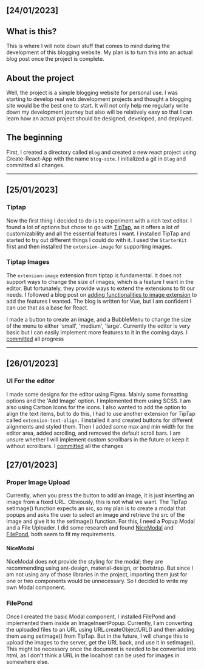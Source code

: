 ## [24/01/2023]

## What is this?

This is where I will note down stuff that comes to mind during the development of this blogging website. My plan is to turn this into an actual blog post once the project is complete.

## About the project

Well, the project is a simple blogging website for personal use. I was starting to develop real web development projects and thought a blogging site would be the best one to start. It will not only help me regularly write down my development journey but also will be relatively easy so that I can learn how an actual project should be designed, developed, and deployed.

## The beginning

First, I created a directory called `Blog` and created a new react project using Create-React-App with the name `blog-site`.
I initialized a git in `Blog` and committed all changes.

<hr/>

## [25/01/2023]

### Tiptap

Now the first thing I decided to do is to experiment with a rich text editor. I found a lot of options but chose to go with [TipTap](https://tiptap.dev/), as it offers a lot of customizability and all the essential features I want. I installed TipTap and started to try out different things I could do with it. I used the `StarterKit` first and then installed the `extension-image` for supporting images.

### Tiptap Images

The `extension-image` extension from tiptap is fundamental. It does not support ways to change the size of images, which is a feature I want in the editor. But fortunately, they provide ways to extend the extensions to fit our needs. I followed a blog post on [adding functionalities to image extension](https://aboutweb.dev/blog/tiptap2-vue3-extending-image-functionality/) to add the features I wanted. The blog is written for Vue, but I am confident I can use that as a base for React.

I made a button to create an image, and a BubbleMenu to change the size of the menu to either 'small', 'medium', 'large'. Currently the editor is very basic but I can easily implement more features to it in the coming days. I [committed](https://github.com/Ajoy10/blog/commit/95d354fb0536fc804547986713bc664101f67f87) all progress

<hr/>

## [26/01/2023]

### UI For the editor

I made some designs for the editor using Figma. Mainly some formatting options and the 'Add Image' option. I implemented them using SCSS. I am also using Carbon Icons for the icons.
I also wanted to add the option to align the text items, but to do this, I had to use another extension for TipTap called `extension-text-align.` I installed it and created buttons for different alignments and styled them.
Then I added some max and min width for the editor area, added scrolling, and removed the default scroll bars. I am unsure whether I will implement custom scrollbars in the future or keep it without scrollbars. I [committed](https://github.com/ajoy10/blog/commit/ae7fa2be5dbab874027da6905e50187bacdb045f) all the changes

## [27/01/2023]

### Proper Image Upload

Currently, when you press the button to add an image, it is just inserting an image from a fixed URL. Obviously, this is not what we want. The TipTap setImage() function expects an src, so my plan is to create a modal that popups and asks the user to select an image and retrieve the src of the image and give it to the setImage() function. For this, I need a Popup Modal and a File Uploader. I did some research and found [NiceModal](https://github.com/ebay/nice-modal-react) and [FilePond](https://pqina.nl/filepond/), both seem to fit my requirements.

#### NiceModal

NiceModal does not provide the styling for the modal; they are recommending using ant-design, material-design, or bootstrap. But since I am not using any of those libraries in the project, importing them just for one or two components would be unnecessary. So I decided to write my own Modal component.

### FilePond

Once I created the basic Modal component, I installed FilePond and implemented them inside an ImageInsertPopup. Currently, I am converting the uploaded files to an URL using URL.createObjectURL() and then adding them using setImage() from TipTap. But in the future, I will change this to upload the images to the server, get the URL back, and use it in setImage(). This might be necessory once the document is needed to be converted into html, as I don't think a URL in the localhost can be used for images in somewhere else.
